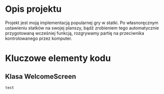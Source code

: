 # Opis projektu
Projekt jest moją implementacją popularnej gry w statki.
Po własnoręcznym ustawieniu statków na swojej planszy, bądź zrobieniem tego automatycznie przygotowaną wcześniej funkcją, rozgrywamy partię na przeciwnika kontrolowanego przez komputer.

# Kluczowe elementy kodu

## Klasa WelcomeScreen
`test`